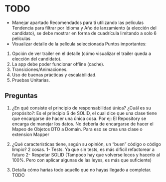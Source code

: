 


# TODO
- Manejar apartado Recomendados para ti utilizando las películas Tendencia para filtrar por Idioma y Año de lanzamiento (a elección del candidato), se debe mostrar en forma de cuadrícula limitando a solo 6 películas 
- Visualizar detalle de la película seleccionada 
Puntos importantes: 
1. Opción de ver trailer en el detalle (cómo visualizar el trailer queda a elección del candidato). 
2. La app debe poder funcionar offline (cache). 
3. Transiciones/Animaciones. 
4. Uso de buenas prácticas y escalabilidad. 
5. Pruebas Unitarias. 


## Preguntas
1. ¿En qué consiste el principio de responsabilidad única? ¿Cuál es su propósito?:
Es el principio S de SOLID, el cual dice que una clase tiene que encargarse de hacer una única cosa. Por ej:
El Repository se encarga de manejar los datos. No debería de encargarse de hacer el Mapeo de Objetos DTO a Domain. Para eso se crea una clase o extension Mapper

2. ¿Qué características tiene, según su opinión, un “buen” código o código limpio?
2 cosas.
1- Tests. Ya que sin tests, es más dificil refactorear a futuro
2- Respetar SOLID (Tampoco hay que volverse locos y hacerlo al 100%. Pero con aplicar algunas de las leyes, es más que suficiente)

3. Detalla cómo harías todo aquello que no hayas llegado a completar. 
TODO
